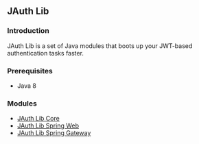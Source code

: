 ## JAuth Lib
### Introduction
JAuth Lib is a set of Java modules that boots up your JWT-based authentication tasks faster.

### Prerequisites
* Java 8

### Modules
* [JAuth Lib Core](./jauth-lib-core)
* [JAuth Lib Spring Web](./jauth-lib-spring-web)
* [JAuth Lib Spring Gateway](./jauth-lib-spring-gateway)
